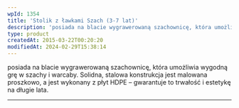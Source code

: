 ```yaml
---
wpId: 1354
title: 'Stolik z ławkami Szach (3-7 lat)'
description: 'posiada na blacie wygrawerowaną szachownicę, która umożliwia wygodną grę w szachy i warcaby. Solidna, stalowa konstrukcja jest malowana proszkowo, a jest wykonany z płyt HDPE – gwarantuje to trwałość i estetykę na długie lata.'
type: product
createdAt: 2015-03-22T00:20:20
modifiedAt: 2024-02-29T15:38:14
---
```



posiada na blacie wygrawerowaną szachownicę, która umożliwia wygodną grę w szachy i warcaby. Solidna, stalowa konstrukcja jest malowana proszkowo, a jest wykonany z płyt HDPE – gwarantuje to trwałość i estetykę na długie lata.

* * *
